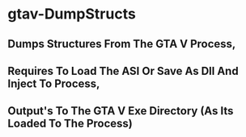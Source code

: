 # gtav-DumpStructs

## Dumps Structures From The GTA V Process,
## Requires To Load The ASI Or Save As Dll And Inject To Process,
## Output's To The GTA V Exe Directory (As Its Loaded To The Process)
